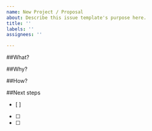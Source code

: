```yaml
---
name: New Project / Proposal
about: Describe this issue template's purpose here.
title: ''
labels: ''
assignees: ''

---
```


##What?

##Why?

##How?

##Next steps
- [ ]
- [ ]
- [ ]
